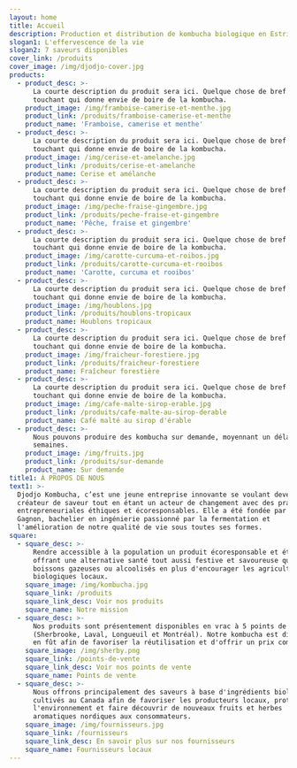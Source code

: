 ```yaml
---
layout: home
title: Accueil
description: Production et distribution de kombucha biologique en Estrie.
slogan1: L'effervescence de la vie
slogan2: 7 saveurs disponibles
cover_link: /produits
cover_image: /img/djodjo-cover.jpg
products:
  - product_desc: >-
      La courte description du produit sera ici. Quelque chose de bref et de
      touchant qui donne envie de boire de la kombucha.
    product_image: /img/framboise-camerise-et-menthe.jpg
    product_link: /produits/framboise-camerise-et-menthe
    product_name: 'Framboise, camerise et menthe'
  - product_desc: >-
      La courte description du produit sera ici. Quelque chose de bref et de
      touchant qui donne envie de boire de la kombucha.
    product_image: /img/cerise-et-amelanche.jpg
    product_link: /produits/cerise-et-amelanche
    product_name: Cerise et amélanche
  - product_desc: >-
      La courte description du produit sera ici. Quelque chose de bref et de
      touchant qui donne envie de boire de la kombucha.
    product_image: /img/peche-fraise-gingembre.jpg
    product_link: /produits/peche-fraise-et-gingembre
    product_name: 'Pêche, fraise et gingembre'
  - product_desc: >-
      La courte description du produit sera ici. Quelque chose de bref et de
      touchant qui donne envie de boire de la kombucha.
    product_image: /img/carotte-curcuma-et-roibos.jpg
    product_link: /produits/carotte-curcuma-et-rooibos
    product_name: 'Carotte, curcuma et rooibos'
  - product_desc: >-
      La courte description du produit sera ici. Quelque chose de bref et de
      touchant qui donne envie de boire de la kombucha.
    product_image: /img/houblons.jpg
    product_link: /produits/houblons-tropicaux
    product_name: Houblons tropicaux
  - product_desc: >-
      La courte description du produit sera ici. Quelque chose de bref et de
      touchant qui donne envie de boire de la kombucha.
    product_image: /img/fraicheur-forestiere.jpg
    product_link: /produits/fraicheur-forestiere
    product_name: Fraîcheur forestière
  - product_desc: >-
      La courte description du produit sera ici. Quelque chose de bref et de
      touchant qui donne envie de boire de la kombucha.
    product_image: /img/cafe-malte-sirop-erable.jpg
    product_link: /produits/cafe-malte-au-sirop-derable
    product_name: Café malté au sirop d'érable
  - product_desc: >-
      Nous pouvons produire des kombucha sur demande, moyennant un délai de 6
      semaines.
    product_image: /img/fruits.jpg
    product_link: /produits/sur-demande
    product_name: Sur demande
title1: À PROPOS DE NOUS
text1: >-
  Djodjo Kombucha, c’est une jeune entreprise innovante se voulant devenir un
  créateur de saveur tout en étant un acteur de changement avec des pratiques
  entrepreneuriales éthiques et écoresponsables. Elle a été fondée par Joël
  Gagnon, bachelier en ingénierie passionné par la fermentation et
  l'amélioration de notre qualité de vie sous toutes ses formes.
square:
  - square_desc: >-
      Rendre accessible à la population un produit écoresponsable et éthique en
      offrant une alternative santé tout aussi festive et savoureuse que les
      boissons gazeuses ou alcoolisés en plus d'encourager les agriculteurs
      biologiques locaux.
    square_image: /img/kombucha.jpg
    square_link: /produits
    square_link_desc: Voir nos produits
    square_name: Notre mission
  - square_desc: >-
      Nos produits sont présentement disponibles en vrac à 5 points de ventes
      (Sherbrooke, Laval, Longueuil et Montréal). Notre kombucha est distributée
      en fût afin de favoriser la réutilisation et d'offrir un prix compétitif.
    square_image: /img/sherby.png
    square_link: /points-de-vente
    square_link_desc: Voir nos points de vente
    square_name: Points de vente
  - square_desc: >-
      Nous offrons principalement des saveurs à base d'ingrédients biologiques
      cultivés au Canada afin de favoriser les producteurs locaux, protéger
      l'environnement et faire découvrir de nouveaux fruits et herbes
      aromatiques nordiques aux consommateurs. 
    square_image: /img/fournisseurs.jpg
    square_link: /fournisseurs
    square_link_desc: En savoir plus sur nos fournisseurs
    square_name: Fournisseurs locaux
---
```


